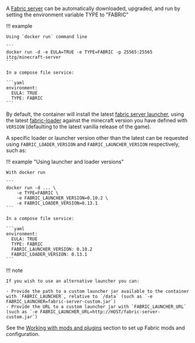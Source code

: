 A [Fabric server](https://fabricmc.net/) can be automatically downloaded, upgraded, and run by setting the environment variable TYPE to "FABRIC"

!!! example

    Using `docker run` command line

    ```
    docker run -d -e EULA=TRUE -e TYPE=FABRIC -p 25565:25565 itzg/minecraft-server
    ```
    
    In a compose file service:
    
    ```yaml
    environment:
      EULA: TRUE
      TYPE: FABRIC
    ```

By default, the container will install the latest [fabric server launcher](https://fabricmc.net/use/server/), using the latest [fabric-loader](https://fabricmc.net/wiki/documentation:fabric_loader) against the minecraft version you have defined with `VERSION` (defaulting to the latest vanilla release of the game).

A specific loader or launcher version other than the latest can be requested using `FABRIC_LOADER_VERSION` and `FABRIC_LAUNCHER_VERSION` respectively, such as:

!!! example "Using launcher and loader versions"

    With docker run

    ```
    docker run -d ... \
        -e TYPE=FABRIC \
        -e FABRIC_LAUNCHER_VERSION=0.10.2 \
        -e FABRIC_LOADER_VERSION=0.13.1
    ```
    
    In a compose file service:
    
    ```yaml
    environment:
      EULA: TRUE
      TYPE: FABRIC
      FABRIC_LAUNCHER_VERSION: 0.10.2
      FABRIC_LOADER_VERSION: 0.13.1
    ```

!!! note

    If you wish to use an alternative launcher you can:  

    - Provide the path to a custom launcher jar available to the container with `FABRIC_LAUNCHER`, relative to `/data` (such as `-e FABRIC_LAUNCHER=fabric-server-custom.jar`)
    - Provide the URL to a custom launcher jar with `FABRIC_LAUNCHER_URL` (such as `-e FABRIC_LAUNCHER_URL=http://HOST/fabric-server-custom.jar`)

See the [Working with mods and plugins](../../mods-and-plugins/index.md) section to set up Fabric mods and configuration.
